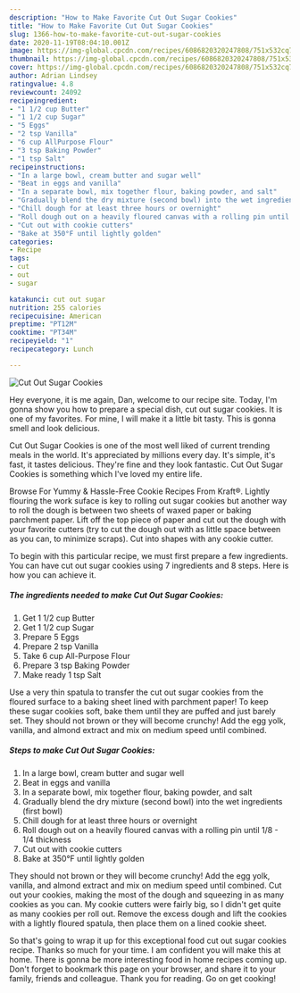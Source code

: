 ```yaml
---
description: "How to Make Favorite Cut Out Sugar Cookies"
title: "How to Make Favorite Cut Out Sugar Cookies"
slug: 1366-how-to-make-favorite-cut-out-sugar-cookies
date: 2020-11-19T08:04:10.001Z
image: https://img-global.cpcdn.com/recipes/6086820320247808/751x532cq70/cut-out-sugar-cookies-recipe-main-photo.jpg
thumbnail: https://img-global.cpcdn.com/recipes/6086820320247808/751x532cq70/cut-out-sugar-cookies-recipe-main-photo.jpg
cover: https://img-global.cpcdn.com/recipes/6086820320247808/751x532cq70/cut-out-sugar-cookies-recipe-main-photo.jpg
author: Adrian Lindsey
ratingvalue: 4.8
reviewcount: 24092
recipeingredient:
- "1 1/2 cup Butter"
- "1 1/2 cup Sugar"
- "5 Eggs"
- "2 tsp Vanilla"
- "6 cup AllPurpose Flour"
- "3 tsp Baking Powder"
- "1 tsp Salt"
recipeinstructions:
- "In a large bowl, cream butter and sugar well"
- "Beat in eggs and vanilla"
- "In a separate bowl, mix together flour, baking powder, and salt"
- "Gradually blend the dry mixture (second bowl) into the wet ingredients (first bowl)"
- "Chill dough for at least three hours or overnight"
- "Roll dough out on a heavily floured canvas with a rolling pin until 1/8 - 1/4 thickness"
- "Cut out with cookie cutters"
- "Bake at 350°F until lightly golden"
categories:
- Recipe
tags:
- cut
- out
- sugar

katakunci: cut out sugar 
nutrition: 255 calories
recipecuisine: American
preptime: "PT12M"
cooktime: "PT34M"
recipeyield: "1"
recipecategory: Lunch

---
```



![Cut Out Sugar Cookies](https://img-global.cpcdn.com/recipes/6086820320247808/751x532cq70/cut-out-sugar-cookies-recipe-main-photo.jpg)

Hey everyone, it is me again, Dan, welcome to our recipe site. Today, I'm gonna show you how to prepare a special dish, cut out sugar cookies. It is one of my favorites. For mine, I will make it a little bit tasty. This is gonna smell and look delicious.

Cut Out Sugar Cookies is one of the most well liked of current trending meals in the world. It's appreciated by millions every day. It's simple, it's fast, it tastes delicious. They're fine and they look fantastic. Cut Out Sugar Cookies is something which I've loved my entire life.

Browse For Yummy &amp; Hassle-Free Cookie Recipes From Kraft®. Lightly flouring the work suface is key to rolling out sugar cookies but another way to roll the dough is between two sheets of waxed paper or baking parchment paper. Lift off the top piece of paper and cut out the dough with your favorite cutters (try to cut the dough out with as little space between as you can, to minimize scraps). Cut into shapes with any cookie cutter.


To begin with this particular recipe, we must first prepare a few ingredients. You can have cut out sugar cookies using 7 ingredients and 8 steps. Here is how you can achieve it.

<!--inarticleads1-->

##### The ingredients needed to make Cut Out Sugar Cookies:

1. Get 1 1/2 cup Butter
1. Get 1 1/2 cup Sugar
1. Prepare 5 Eggs
1. Prepare 2 tsp Vanilla
1. Take 6 cup All-Purpose Flour
1. Prepare 3 tsp Baking Powder
1. Make ready 1 tsp Salt


Use a very thin spatula to transfer the cut out sugar cookies from the floured surface to a baking sheet lined with parchment paper! To keep these sugar cookies soft, bake them until they are puffed and just barely set. They should not brown or they will become crunchy! Add the egg yolk, vanilla, and almond extract and mix on medium speed until combined. 

<!--inarticleads2-->

##### Steps to make Cut Out Sugar Cookies:

1. In a large bowl, cream butter and sugar well
1. Beat in eggs and vanilla
1. In a separate bowl, mix together flour, baking powder, and salt
1. Gradually blend the dry mixture (second bowl) into the wet ingredients (first bowl)
1. Chill dough for at least three hours or overnight
1. Roll dough out on a heavily floured canvas with a rolling pin until 1/8 - 1/4 thickness
1. Cut out with cookie cutters
1. Bake at 350°F until lightly golden


They should not brown or they will become crunchy! Add the egg yolk, vanilla, and almond extract and mix on medium speed until combined. Cut out your cookies, making the most of the dough and squeezing in as many cookies as you can. My cookie cutters were fairly big, so I didn&#39;t get quite as many cookies per roll out. Remove the excess dough and lift the cookies with a lightly floured spatula, then place them on a lined cookie sheet. 

So that's going to wrap it up for this exceptional food cut out sugar cookies recipe. Thanks so much for your time. I am confident you will make this at home. There is gonna be more interesting food in home recipes coming up. Don't forget to bookmark this page on your browser, and share it to your family, friends and colleague. Thank you for reading. Go on get cooking!
